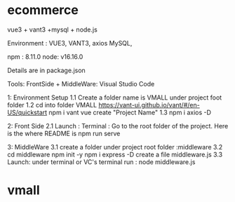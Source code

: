 # ecommerce
vue3 + vant3 +mysql + node.js

Environment :
VUE3, VANT3, axios
MySQL, 

npm : 8.11.0
node: v16.16.0

Details are in package.json

Tools: 
FrontSide + MiddleWare: Visual Studio Code

1: Environment Setup
1.1 Create a folder name is VMALL under project foot folder
1.2 cd into folder VMALL
https://vant-ui.github.io/vant/#/en-US/quickstart
npm i vant
vue create "Project Name"
1.3 npm i axios -D

2: Front Side
2.1 Launch : Terminal : Go to the root folder of the project. Here is the where README is
         npm run serve

3: MiddleWare
3.1 create a folder under project root folder :middleware
3.2 cd middleware
  npm init -y
  npm i express -D
  create a file middleware.js
3.3 Launch: under terminal or VC's terminal  run : node middleware.js



# vmall
